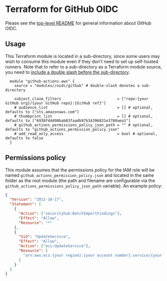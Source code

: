 # Terraform for GitHub OIDC

Please see the [top-level README](../README.md) for general information about
GitHub OIDC.

## Usage

This Terraform module is located in a sub-directory, since some users may wish
to consume this module even if they don't need to set up self-hosted runners.
Note that to refer to a sub-directory as a Terraform module source, you need to
[include a double slash before the sub-directory](https://developer.hashicorp.com/terraform/language/modules/sources#modules-in-package-sub-directories).

```hcl
  module "github-actions-aws" {
    source = "modules//oidc/github" # double-slash denotes a sub-directory

    subject_claim_filters                         = ["repo:{your GitHub org}/{your GitHub repo}:{GitHub ref}"]
    # audience_list                               = [] # optional, defaults to ["sts.amazonaws.com"]
    # thumbprint_list                             = [] # optional, defaults to ["6938fd4d98bab03faadb97b34396831e3780aea1"]
    # github_actions_permissions_policy_json_path = "" # optional, defaults to "github_actions_permission_policy.json"
    # add_read_only_access                        = bool # optional, defaults to false
  }
```

## Permissions policy

This module assumes that the permissions policy for the IAM role will be named
`github_actions_permission_policy.json` and located in the same folder as the
root module (the path and filename are configurable via the
`github_actions_permissions_policy_json_path` variable). An example policy:

```json
{
  "Version": "2012-10-17",
  "Statement": [
    {
      "Action": ["securityhub:BatchImportFindings"],
      "Effect": "Allow",
      "Resource": "*"
    },
    {
      "Sid": "UpdateService",
      "Effect": "Allow",
      "Action": ["ecs:UpdateService"],
      "Resource": [
        "arn:aws:ecs:{your region}:{your account number}:service/{your self-hosted runner cluster name}/{your github runner service name}"
      ]
    }
  ]
}
```
